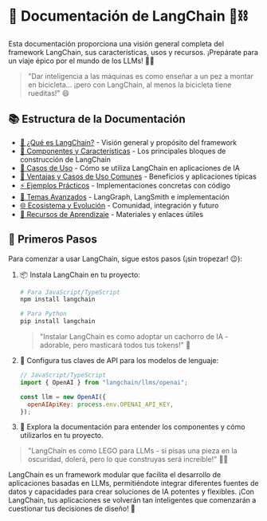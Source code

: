 # 🚀 Documentación de LangChain 🦜⛓️

Esta documentación proporciona una visión general completa del framework LangChain, sus características, usos y recursos. ¡Prepárate para un viaje épico por el mundo de los LLMs! 🧠✨

> "Dar inteligencia a las máquinas es como enseñar a un pez a montar en bicicleta... ¡pero con LangChain, al menos la bicicleta tiene rueditas!" 😄

## 📚 Estructura de la Documentación

- [🤔 ¿Qué es LangChain?](./introduccion.md) - Visión general y propósito del framework
- [🧩 Componentes y Características](./componentes/README.md) - Los principales bloques de construcción de LangChain
- [💼 Casos de Uso](./uso/README.md) - Cómo se utiliza LangChain en aplicaciones de IA
- [💪 Ventajas y Casos de Uso Comunes](./ventajas/README.md) - Beneficios y aplicaciones típicas
- [⚡ Ejemplos Prácticos](./ejemplos/README.md) - Implementaciones concretas con código
- [🔬 Temas Avanzados](./avanzado/README.md) - LangGraph, LangSmith e implementación
- [🌐 Ecosistema y Evolución](./ecosistema/README.md) - Comunidad, integración y futuro
- [📖 Recursos de Aprendizaje](./recursos/README.md) - Materiales y enlaces útiles

## 🚀 Primeros Pasos

Para comenzar a usar LangChain, sigue estos pasos (¡sin tropezar! 😉):

1. 📦 Instala LangChain en tu proyecto:
   ```bash
   # Para JavaScript/TypeScript
   npm install langchain
   
   # Para Python
   pip install langchain
   ```

   > "Instalar LangChain es como adoptar un cachorro de IA - adorable, pero masticará todos tus tokens!" 🐶

2. 🔑 Configura tus claves de API para los modelos de lenguaje:
   ```javascript
   // JavaScript/TypeScript
   import { OpenAI } from "langchain/llms/openai";
   
   const llm = new OpenAI({
     openAIApiKey: process.env.OPENAI_API_KEY,
   });
   ```

3. 🧭 Explora la documentación para entender los componentes y cómo utilizarlos en tu proyecto.

> "LangChain es como LEGO para LLMs - si pisas una pieza en la oscuridad, dolerá, pero lo que construyas será increíble!" 🧱✨

LangChain es un framework modular que facilita el desarrollo de aplicaciones basadas en LLMs, permitiéndote integrar diferentes fuentes de datos y capacidades para crear soluciones de IA potentes y flexibles. ¡Con LangChain, tus aplicaciones se volverán tan inteligentes que comenzarán a cuestionar tus decisiones de diseño! 🤣